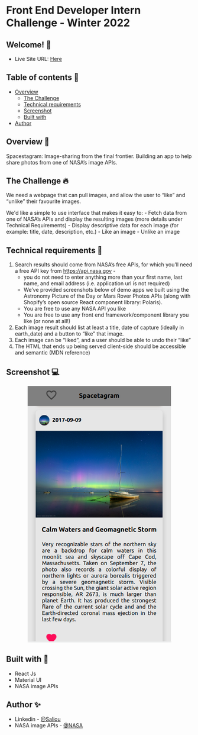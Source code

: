 # Front End Developer Intern Challenge - Winter 2022

## Welcome! 👋

- Live Site URL: [Here](https://eloquent-lamarr-30c890.netlify.app/)

## Table of contents 🙂

- [Overview](#overview)
  - [The Challenge](#challenge)
  - [Technical requirements](#technical)
  - [Screenshot](#screenshot)
  - [Built with](#built-with)
- [Author](#author)

## Overview 🍡

Spacestagram: Image-sharing from the final frontier. Building an app to help share photos from one of NASA’s image APIs.

## The Challenge 🔥

We need a webpage that can pull images, and allow the user to “like” and “unlike” their favourite images.

We'd like a simple to use interface that makes it easy to: - Fetch data from one of NASA’s APIs and display the resulting images (more details under Technical Requirements) - Display descriptive data for each image (for example: title, date, description, etc.) - Like an image - Unlike an image

## Technical requirements 🤔

1. Search results should come from NASA’s free APIs, for which you’ll need a free API key from https://api.nasa.gov -
   - you do not need to enter anything more than your first name, last name, and email address (i.e. application url is not required)
   - We’ve provided screenshots below of demo apps we built using the Astronomy Picture of the Day or Mars Rover Photos APIs (along with Shopify’s open source React component library: Polaris).
   - You are free to use any NASA API you like
   - You are free to use any front end framework/component library you like (or none at all!)
2. Each image result should list at least a title, date of capture (ideally in earth_date) and a button to “like” that image.
3. Each image can be “liked”, and a user should be able to undo their “like”
4. The HTML that ends up being served client-side should be accessible and semantic (MDN reference)

## Screenshot 💻

<p align="center">
  <img src="public/homepage.png" alt="App"/>
</p>

## Built with 🧰

- React Js
- Material UI
- NASA image APIs

## Author ✨

- Linkedin - [@Saliou](https://saliou1920.github.io/Images-Gallery/)
- NASA image APIs - [@NASA](https://api.nasa.gov/)
